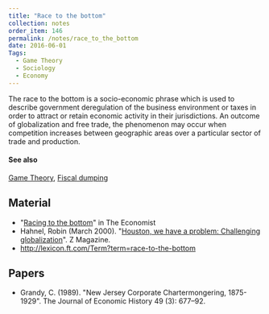 ```yaml
---
title: "Race to the bottom"
collection: notes
order_item: 146
permalink: /notes/race_to_the_bottom
date: 2016-06-01
Tags:
  - Game Theory
  - Sociology
  - Economy
---
```


The race to the bottom is a socio-economic phrase which is used to describe government deregulation of the business environment or taxes in order to attract or retain economic activity in their jurisdictions. An outcome of globalization and free trade, the phenomenon may occur when competition increases between geographic areas over a particular sector of trade and production.


#### See also
[Game Theory](/notes/game_theory), [Fiscal dumping](/notes/fiscal_dumping)


## Material
* "[Racing to the bottom](http://www.economist.com/blogs/freeexchange/2013/11/labour-standards)" in The Economist
* Hahnel, Robin (March 2000). "[Houston, we have a problem: Challenging globalization](http://www.hartford-hwp.com/archives/25a/075.html)". Z Magazine.
* http://lexicon.ft.com/Term?term=race-to-the-bottom


## Papers
* Grandy, C. (1989). "New Jersey Corporate Chartermongering, 1875-1929". The Journal of Economic History 49 (3): 677–92.




